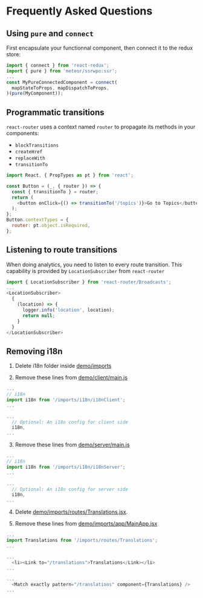 # Frequently Asked Questions
## Using `pure` and `connect`
First encapsulate your functionnal component, then connect it to the redux store:

```js
import { connect } from 'react-redux';
import { pure } from 'meteor/ssrwpo:ssr';
...
const MyPureConnectedComponent = connect(
  mapStateToProps, mapDispatchToProps,
)(pure(MyComponent));
```

## Programmatic transitions
`react-router` uses a context named `router` to propagate its methods in your components:

* `blockTransitions`
* `createHref`
* `replaceWith`
* `transitionTo`

```js
import React, { PropTypes as pt } from 'react';

const Button = (_, { router }) => {
  const { transitionTo } = router;
  return (
    <button onClick={() => transitionTo('/topics')}>Go to Topics</button>
  );
};
Button.contextTypes = {
  router: pt.object.isRequired,
};
```

## Listening to route transitions
When doing analytics, you need to listen to every route transition. This capability
is provided by `LocationSubscriber` from `react-router`

```js
import { LocationSubscriber } from 'react-router/Broadcasts';
...
<LocationSubscriber>
  {
    (location) => {
      logger.info('location', location);
      return null;
    }
  }
</LocationSubscriber>
```
## Removing i18n

1) Delete i18n folder inside [demo/imports](https://github.com/ssr-server/ssr/tree/master/demo/imports)

2) Remove these lines from [demo/client/main.js](https://github.com/ssr-server/ssr/blob/master/demo/client/main.js)
```js
...
// i18n
import i18n from '/imports/i18n/i18nClient';
...

...
  // Optional: An i18n config for client side
  i18n,
...

```

3) Remove these lines from [demo/server/main.js](https://github.com/ssr-server/ssr/blob/master/demo/server/main.js)
```js
...
// i18n
import i18n from '/imports/i18n/i18nServer';
...

...
  // Optional: An i18n config for server side
  i18n,
...

```

4) Delete [demo/imports/routes/Translations.jsx](https://github.com/ssr-server/ssr/tree/master/demo/imports/routes/Translations.jsx).

5) Remove these lines from [demo/imports/app/MainApp.jsx](https://github.com/ssr-server/ssr/blob/master/demo/imports/app/MainApp.jsx)
```js
...
import Translations from '/imports/routes/Translations';
...

...
  <li><Link to="/translations">Translations</Link></li>
...

...
  <Match exactly pattern="/translations" component={Translations} />
...

```
